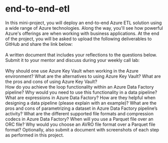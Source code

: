 # end-to-end-etl

In this mini-project, you will deploy an end-to-end Azure ETL solution using a wide range of Azure technologies. Along the way, you'll see how powerful Azure's offerings are when working with business applications. At the end of the project, you will be asked to upload the following deliverables to GitHub and share the link below:
<br/><br/>
A written document that includes your reflections to the questions below. Submit it to your mentor and discuss during your weekly call lab:
<br/><br/>
Why should one use Azure Key Vault when working in the Azure environment? What are the alternatives to using Azure Key Vault? What are the pros and cons of using Azure Key Vault?<br/>
How do you achieve the loop functionality within an Azure Data Factory pipeline? Why would you need to use this functionality in a data pipeline?
What are expressions in Azure Data Factory? How are they helpful when designing a data pipeline (please explain with an example)?
What are the pros and cons of parametrizing a dataset in Azure Data Factory pipeline’s activity?
What are the different supported file formats and compression codecs in Azure Data Factory? When will you use a Parquet file over an ORC file? Why would you choose an AVRO file format over a Parquet file format?
Optionally, also submit a document with screenshots of each step as performed in this project.<br/>
<br/>
